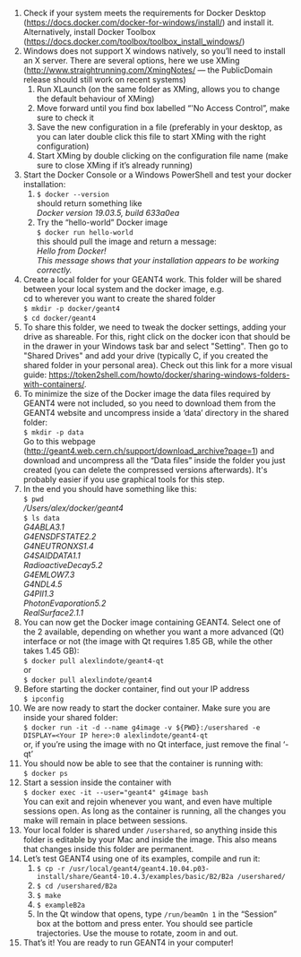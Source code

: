 1. Check if your system meets the requirements for Docker Desktop (https://docs.docker.com/docker-for-windows/install/) and install it. Alternatively, install Docker Toolbox (https://docs.docker.com/toolbox/toolbox_install_windows/)
2. Windows does not support X windows natively, so you’ll need to install an X server. There are several options, here we use XMing (http://www.straightrunning.com/XmingNotes/ — the PublicDomain release should still work on recent systems)
    1. Run XLaunch (on the same folder as XMing, allows you to change the default behaviour of XMing)
    2. Move forward until you find box labelled “'No Access Control”, make sure to check it
    3. Save the new configuration in a file (preferably in your desktop, as you can later double click this file to start XMing with the right configuration)
    4. Start XMing by double clicking on the configuration file name (make sure to close XMing if it’s already running)
3. Start the Docker Console or a Windows PowerShell and test your docker installation:
    1. `$ docker --version`<br>
    should return something like <br>
    _Docker version 19.03.5, build 633a0ea_
    2. Try the “hello-world” Docker image <br>
    `$ docker run hello-world` <br>
    this should pull the image and return a message: <br>
    _Hello from Docker!_ <br>
    _This message shows that your installation appears to be working correctly._
4. Create a local folder for your GEANT4 work. This folder will be shared between your local system and the docker image, e.g. <br>
    cd to wherever you want to create the shared folder <br>
    `$ mkdir -p docker/geant4` <br>
    `$ cd docker/geant4`
6. To share this folder, we need to tweak the docker settings, adding your drive as shareable. For this, right click on the docker icon that should be in the drawer in your Windows task bar and select "Setting". Then go to "Shared Drives" and add your drive (typically C, if you created the shared folder in your personal area). Check out this link for a more visual guide: https://token2shell.com/howto/docker/sharing-windows-folders-with-containers/.
7. To minimize the size of the Docker image the data files required by GEANT4 were not included, so you need to download them from the GEANT4 website and uncompress inside a ‘data’ directory in the shared folder: <br>
    `$ mkdir -p data` <br>
    Go to this webpage (http://geant4.web.cern.ch/support/download_archive?page=1) and download and uncompress all the “Data files” inside the folder you just created (you can delete the compressed versions afterwards). It's probably easier if you use graphical tools for this step.
8. In the end you should have something like this: <br>
    `$ pwd` <br>
    _/Users/alex/docker/geant4_ <br>
    `$ ls data` <br>
    _G4ABLA3.1 <br>
    G4ENSDFSTATE2.2 <br>
    G4NEUTRONXS1.4 <br>
    G4SAIDDATA1.1 <br>
    RadioactiveDecay5.2 <br>
    G4EMLOW7.3 <br>
    G4NDL4.5 <br>
    G4PII1.3 <br>
    PhotonEvaporation5.2 <br>
    RealSurface2.1.1_ <br>
9. You can now get the Docker image containing GEANT4. Select one of the 2 available, depending on whether you want a more advanced (Qt) interface or not (the image with Qt requires 1.85 GB, while the other takes 1.45 GB): <br>
    `$ docker pull alexlindote/geant4-qt` <br>
    or <br>
    `$ docker pull alexlindote/geant4`
10. Before starting the docker container, find out your IP address <br>
    `$ ipconfig`<br>
11. We are now ready to start the docker container. Make sure you are inside your shared folder: <br>
    `$ docker run -it -d --name g4image -v ${PWD}:/usershared -e DISPLAY=<Your IP here>:0 alexlindote/geant4-qt` <br>
    or, if you’re using the image with no Qt interface, just remove the final ‘-qt’
12. You should now be able to see that the container is running with: <br>
    `$ docker ps`
13. Start a session inside the container with <br>
    `$ docker exec -it --user="geant4" g4image bash` <br>
    You can exit and rejoin whenever you want, and even have multiple sessions open. As long as the container is running, all the changes you make will remain in place between sessions.
14. Your local folder is shared under `/usershared`, so anything inside this folder is editable by your Mac and inside the image. This also means that changes inside this folder are permanent.
15. Let’s test GEANT4 using one of its examples, compile and run it: <br>
    1. `$ cp -r /usr/local/geant4/geant4.10.04.p03-install/share/Geant4-10.4.3/examples/basic/B2/B2a /usershared/`
    2. `$ cd /usershared/B2a`
    3. `$ make`
    4. `$ exampleB2a`
    5. In the Qt window that opens, type `/run/beamOn 1` in the “Session” box at the bottom and press enter. You should see particle trajectories. Use the mouse to rotate, zoom in and out.
16. That’s it! You are ready to run GEANT4 in your computer!